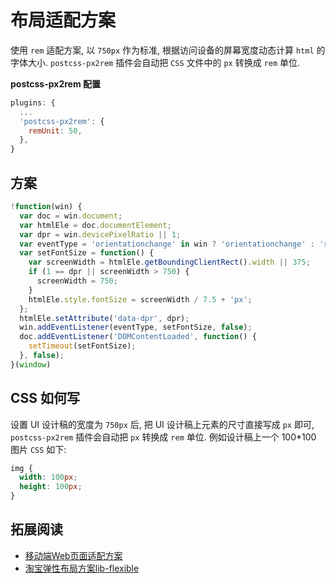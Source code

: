 # 布局适配方案

使用 `rem` 适配方案, 以 `750px` 作为标准, 根据访问设备的屏幕宽度动态计算 `html` 的字体大小. `postcss-px2rem` 插件会自动把 `CSS` 文件中的 `px` 转换成 `rem` 单位.

**postcss-px2rem 配置**

```js
plugins: {
  ...
  'postcss-px2rem': {
    remUnit: 50,
  },
}
```

## 方案

```js
!function(win) {
  var doc = win.document;
  var htmlEle = doc.documentElement;
  var dpr = win.devicePixelRatio || 1;
  var eventType = 'orientationchange' in win ? 'orientationchange' : 'resize';
  var setFontSize = function() {
    var screenWidth = htmlEle.getBoundingClientRect().width || 375;
    if (1 == dpr || screenWidth > 750) {
      screenWidth = 750;
    }
    htmlEle.style.fontSize = screenWidth / 7.5 + 'px';
  };
  htmlEle.setAttribute('data-dpr', dpr);
  win.addEventListener(eventType, setFontSize, false);
  doc.addEventListener('DOMContentLoaded', function() {
    setTimeout(setFontSize);
  }, false);
}(window)
```

## CSS 如何写

设置 UI 设计稿的宽度为 `750px` 后, 把 UI 设计稿上元素的尺寸直接写成 `px` 即可, `postcss-px2rem` 插件会自动把 `px` 转换成 `rem` 单位. 例如设计稿上一个 100*100 图片 `CSS` 如下:

```css
img {
  width: 100px;
  height: 100px;
}
```

## 拓展阅读

- [移动端Web页面适配方案](https://segmentfault.com/a/1190000008767416)
- [淘宝弹性布局方案lib-flexible](https://juejin.im/post/5b557f53e51d4519195ad4001190000008767416)